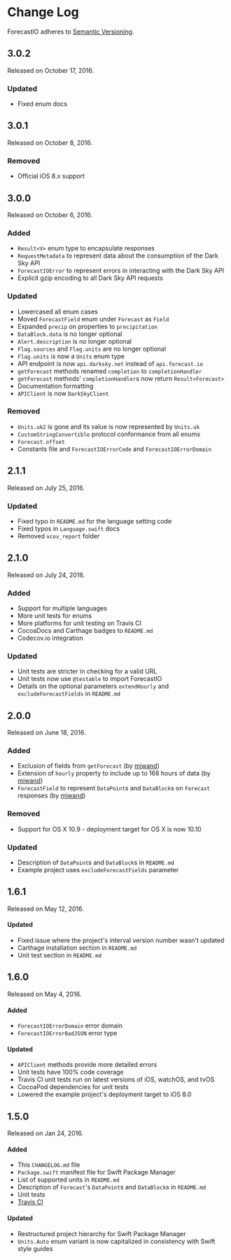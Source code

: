 # Change Log

ForecastIO adheres to [Semantic Versioning](http://semver.org/).

## 3.0.2

Released on October 17, 2016.

### Updated
- Fixed enum docs 

## 3.0.1

Released on October 8, 2016.

### Removed
- Official iOS 8.x support

## 3.0.0

Released on October 6, 2016.

### Added
- `Result<V>` enum type to encapsulate responses
- `RequestMetadata` to represent data about the consumption of the Dark Sky API
- `ForecastIOError` to represent errors in interacting with the Dark Sky API
- Explicit gzip encoding to all Dark Sky API requests

### Updated
- Lowercased all enum cases
- Moved `ForecastField` enum under `Forecast` as `Field`
- Expanded `precip` on properties to `precipitation`
- `DataBlock.data` is no longer optional
- `Alert.description` is no longer optional
- `Flag.sources` and `Flag.units` are no longer optional
- `Flag.units` is now a `Units` enum type
- API endpoint is now `api.darksky.net` instead of `api.forecast.io`
- `getForecast` methods renamed `completion` to `completionHandler`
- `getForecast` methods' `completionHandler`s now return `Result<Forecast>`
- Documentation formatting
- `APIClient` is now `DarkSkyClient`

### Removed
- `Units.uk2` is gone and its value is now represented by `Units.uk`
- `CustomStringConvertible` protocol conformance from all enums
- `Forecast.offset`
- Constants file and `ForecastIOErrorCode` and `ForecastIOErrorDomain`

## 2.1.1

Released on July 25, 2016.

### Updated
- Fixed typo in `README.md` for the language setting code
- Fixed typos in `Language.swift` docs
- Removed `xcov_report` folder

## 2.1.0

Released on July 24, 2016.

### Added
- Support for multiple languages
- More unit tests for enums
- More platforms for unit testing on Travis CI
- CocoaDocs and Carthage badges to `README.md`
- Codecov.io integration

### Updated
- Unit tests are stricter in checking for a valid URL
- Unit tests now use `@testable` to import ForecastIO
- Details on the optional parameters `extendHourly` and `excludeForecastFields` in `README.md`

## 2.0.0

Released on June 18, 2016.

### Added
- Exclusion of fields from `getForecast` (by [miwand](https://github.com/miwand))
- Extension of `hourly` property to include up to 168 hours of data (by [miwand](https://github.com/miwand))
- `ForecastField` to represent `DataPoint`s and `DataBlock`s on `Forecast` responses (by [miwand](https://github.com/miwand))

### Removed
- Support for OS X 10.9 - deployment target for OS X is now 10.10

### Updated
- Description of `DataPoint`s and `DataBlock`s in `README.md`
- Example project uses `excludeForecastFields` parameter

## 1.6.1

Released on May 12, 2016.

#### Updated
- Fixed issue where the project's interval version number wasn't updated
- Carthage installation section in `README.md`
- Unit test section in `README.md`

## 1.6.0

Released on May 4, 2016.

#### Added
- `ForecastIOErrorDomain` error domain
- `ForecastIOErrorBadJSON` error type

#### Updated
- `APIClient` methods provide more detailed errors
- Unit tests have 100% code coverage
- Travis CI unit tests run on latest versions of iOS, watchOS, and tvOS
- CocoaPod dependencies for unit tests
- Lowered the example project's deployment target to iOS 8.0

## 1.5.0

Released on Jan 24, 2016.

#### Added
- This `CHANGELOG.md` file
- `Package.swift` manifest file for Swift Package Manager
- List of supported units in `README.md`
- Description of `Forecast`'s `DataPoint`s and `DataBlock`s in `README.md`
- Unit tests
- [Travis CI](https://travis-ci.org/sxg/ForecastIO)

#### Updated
- Restructured project hierarchy for Swift Package Manager
- `Units.Auto` enum variant is now capitalized in consistency with Swift style guides
